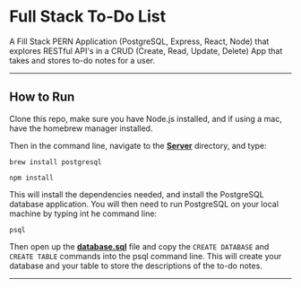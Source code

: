 # Full Stack To-Do List

A Fill Stack PERN Application (PostgreSQL, Express, React, Node) that explores RESTful API's in a CRUD (Create, Read, Update, Delete) App that takes and stores to-do notes for a user.

---

## How to Run

Clone this repo, make sure you have Node.js installed, and if using a mac, have the homebrew manager installed.

Then in the command line, navigate to the [**Server**](server) directory, and type:

```
brew install postgresql
```

```
npm install
```

This will install the dependencies needed, and install the PostgreSQL database application. You will then need to run PostgreSQL on your local machine by typing int he command line:

```
psql
```

Then open up the [**database.sql**](database.sql) file and copy the `CREATE DATABASE` and `CREATE TABLE` commands into the psql command line. This will create your database and your table to store the descriptions of the to-do notes.

---
